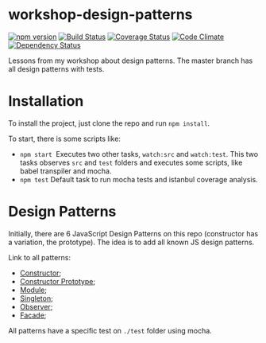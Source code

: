 # workshop-design-patterns

[![npm version][npm-badge]][npm-url]
[![Build Status][travis-badge]][travis-url]
[![Coverage Status][coverage-badge]][coverage-url]
[![Code Climate][codeclimate-badge]][codeclimate-url]
[![Dependency Status][david-badge]][david-url]

Lessons from my workshop about design patterns. The master branch has all design patterns with tests.

# Installation

To install the project, just clone the repo and run `npm install`.

To start, there is some scripts like:

- `npm start`
  Executes two other tasks, `watch:src` and `watch:test`. This two tasks observes `src` and `test` folders and executes some scripts, like babel transpiler and mocha.
- `npm test`
  Default task to run mocha tests and istanbul coverage analysis.

# Design Patterns

Initially, there are 6 JavaScript Design Patterns on this repo (constructor has a variation, the prototype). The idea is to add all known JS design patterns.

Link to all patterns:

- [Constructor](https://github.com/eduardojmatos/workshop-design-patterns/blob/master/src/constructor/common/animal.js);
- [Constructor Prototype](https://github.com/eduardojmatos/workshop-design-patterns/blob/master/src/constructor/prototype/animal.js);
- [Module](https://github.com/eduardojmatos/workshop-design-patterns/blob/master/src/module/common/player.js);
- [Singleton](https://github.com/eduardojmatos/workshop-design-patterns/tree/master/src/singleton/common);
- [Observer](https://github.com/eduardojmatos/workshop-design-patterns/tree/master/src/observer);
- [Facade](https://github.com/eduardojmatos/workshop-design-patterns/blob/master/src/facade/jcare.js);

All patterns have a specific test on `./test` folder using mocha.

[npm-badge]: https://img.shields.io/npm/v/codeclimate-test-reporter.svg
[npm-url]: https://www.npmjs.com/package/codeclimate-test-reporter
[codeclimate-url]: https://codeclimate.com/github/eduardojmatos/workshop-design-patterns
[codeclimate-badge]: https://codeclimate.com/github/eduardojmatos/workshop-design-patterns/badges/gpa.svg
[coverage-badge]: https://codeclimate.com/github/eduardojmatos/workshop-design-patterns/badges/coverage.svg
[coverage-url]: https://codeclimate.com/github/eduardojmatos/workshop-design-patterns/coverage
[travis-badge]: https://travis-ci.org/eduardojmatos/workshop-design-patterns.svg?branch=master
[travis-url]: https://travis-ci.org/eduardojmatos/workshop-design-patterns
[david-badge]: https://david-dm.org/eduardojmatos/workshop-design-patterns/dev-status.svg
[david-url]: https://david-dm.org/eduardojmatos/workshop-design-patterns?type=dev
